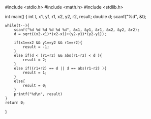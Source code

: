 #include <stdio.h>
#include <math.h>
#include <stdlib.h>

int main()
{
    int t, x1, y1, r1, x2, y2, r2, result;
    double d;
    scanf("%d", &t);

    while(t--){
        scanf("%d %d %d %d %d %d", &x1, &y1, &r1, &x2, &y2, &r2);
        d = sqrt((x2-x1)*(x2-x1)+(y2-y1)*(y2-y1));

        if(x1==x2 && y1==y2 && r1==r2){
            result = -1;
        }
        else if(d < (r1+r2) && abs(r1-r2) < d ){
            result = 2;
        }
        else if((r1+r2) == d || d == abs(r1-r2) ){
            result = 1;
        }
        else{
            result = 0;
        }
        printf("%d\n", result)
    }
    return 0;
}